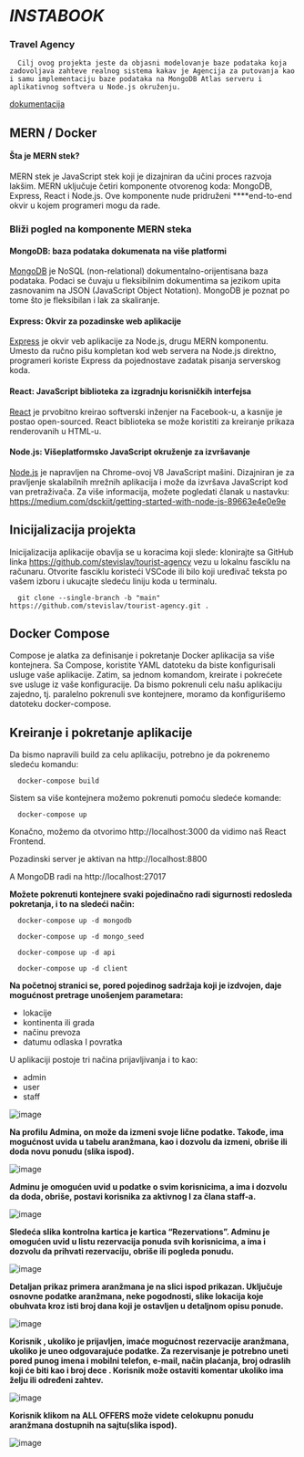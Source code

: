 # *INSTABOOK* 
### Travel Agency 
      Cilj ovog projekta jeste da objasni modelovanje baze podataka koja zadovoljava zahteve realnog sistema kakav je Agencija za putovanja kao i samu implementaciju baze podataka na MongoDB Atlas serveru i aplikativnog softvera u Node.js okruženju.
[dokumentacija](https://github.com/stevislav/tourist-agency/blob/main/mongo_seed/INSTABOOK.docx)
## **MERN / Docker**
#### Šta je MERN stek?
MERN stek je JavaScript stek koji je dizajniran da učini proces razvoja lakšim. MERN uključuje četiri komponente otvorenog koda: MongoDB, Express, React i Node.js. Ove komponente nude pridruženi ****end-to-end okvir u kojem programeri mogu da rade.

### Bliži pogled na komponente MERN steka
#### MongoDB: baza podataka dokumenata na više platformi
[MongoDB](https://www.mongodb.com/) je NoSQL (non-relational) dokumentalno-orijentisana baza podataka. Podaci se čuvaju u fleksibilnim dokumentima sa jezikom upita zasnovanim na JSON (JavaScript Object Notation). MongoDB je poznat po tome što je fleksibilan i lak za skaliranje.
#### Express: Okvir za pozadinske web aplikacije
[Express](https://expressjs.com/) je okvir veb aplikacije za Node.js, drugu MERN komponentu. Umesto da ručno pišu kompletan kod web servera na Node.js direktno, programeri koriste Express da pojednostave zadatak pisanja serverskog koda.
#### React: JavaScript biblioteka za izgradnju korisničkih interfejsa
[React](https://reactjs.org/) je prvobitno kreirao softverski inženjer na Facebook-u, a kasnije je postao open-sourced. React biblioteka se može koristiti za kreiranje prikaza renderovanih u HTML-u.
#### Node.js: Višeplatformsko JavaScript okruženje za izvršavanje
[Node.js](https://nodejs.org/en/) je napravljen na Chrome-ovoj V8 JavaScript mašini. Dizajniran je za pravljenje skalabilnih mrežnih aplikacija i može da izvršava JavaScript kod van pretraživača. Za više informacija, možete pogledati članak u nastavku: https://medium.com/dsckiit/getting-started-with-node-js-89663e4e0e9e


## Inicijalizacija projekta
   Inicijalizacija aplikacije obavlja se u koracima koji slede: klonirajte sa GitHub linka https://github.com/stevislav/tourist-agency vezu u lokalnu fasciklu na računaru. Otvorite fasciklu koristeći VSCode ili bilo koji uređivač teksta po vašem izboru i ukucajte sledeću liniju koda u terminalu.
   
      git clone --single-branch -b "main" https://github.com/stevislav/tourist-agency.git .

## Docker Compose 
  Compose je alatka za definisanje i pokretanje Docker aplikacija sa više kontejnera. Sa Compose, koristite YAML datoteku da biste konfigurisali usluge vaše aplikacije. Zatim, sa jednom komandom, kreirate i pokrećete sve usluge iz vaše konfiguracije.
Da bismo pokrenuli celu našu aplikaciju zajedno, tj. paralelno pokrenuli sve kontejnere, moramo da konfigurišemo datoteku docker-compose.


## Kreiranje i pokretanje aplikacije

Da bismo napravili build za celu aplikaciju, potrebno je da pokrenemo sledeću komandu: 

      docker-compose build

Sistem sa više kontejnera možemo pokrenuti pomoću sledeće komande: 

      docker-compose up

Konačno, možemo da otvorimo http://localhost:3000 da vidimo naš React Frontend.

Pozadinski server je aktivan na http://localhost:8800

A MongoDB radi na http://localhost:27017

**Možete pokrenuti kontejnere svaki pojedinačno radi sigurnosti redosleda pokretanja, i to na sledeći način:**

      docker-compose up -d mongodb
      
      docker-compose up -d mongo_seed
      
      docker-compose up -d api
      
      docker-compose up -d client
      
**Na početnoj stranici se, pored pojedinog sadržaja koji je izdvojen, daje mogućnost pretrage unošenjem parametara:**
      
* lokacije
* kontinenta ili grada 
* načinu prevoza
* datumu odlaska I povratka

U aplikaciji postoje tri načina prijavljivanja i to kao:

*	admin
*	user
*	staff

      
![image](https://user-images.githubusercontent.com/85966007/218793189-f78be7a1-b5d1-4242-b359-0fcf756cb6e3.png)

**Na profilu Admina, on može da izmeni svoje lične podatke. Takođe, ima mogućnost uvida u tabelu aranžmana, kao i dozvolu da izmeni, obriše ili doda novu ponudu (slika ispod).**

![image](https://user-images.githubusercontent.com/85966007/218790489-cbbd152c-b905-4110-988f-29face9cbb8a.png)


**Adminu je omogućen uvid u podatke o svim korisnicima, a ima i dozvolu da doda, obriše, postavi korisnika za aktivnog I za člana staff-a.**


![image](https://user-images.githubusercontent.com/85966007/218791487-01d74381-31e7-4d08-8363-f1df3e7f4696.png)


**Sledeća slika kontrolna kartica je kartica “Rezervations”. Adminu je omogućen uvid u listu rezervacija ponuda svih korisnicima, a ima i dozvolu da prihvati rezervaciju, obriše ili pogleda ponudu.**


![image](https://user-images.githubusercontent.com/85966007/218791859-87373829-aaf7-456f-8a25-ec9b61fba11c.png)


**Detaljan prikaz primera aranžmana je na slici ispod prikazan. Uključuje osnovne podatke aranžmana, neke pogodnosti, slike lokacija koje obuhvata kroz isti broj dana koji je ostavljen u detaljnom opisu ponude.**

![image](https://user-images.githubusercontent.com/85966007/218792327-889ff1c1-4143-48d3-9339-205069c70784.png)

**Korisnik , ukoliko je prijavljen, imaće mogućnost rezervacije aranžmana, ukoliko je uneo odgovarajuće podatke.  Za rezervisanje je potrebno uneti pored punog imena i mobilni telefon, e-mail, način plaćanja, broj odraslih  koji će biti kao i broj dece . Korisnik može ostaviti komentar ukoliko ima želju ili određeni zahtev.**

![image](https://user-images.githubusercontent.com/85966007/218792397-99039e6b-59f9-43b6-8415-3d071cd4414a.png)

**Korisnik klikom na ALL OFFERS može videte celokupnu ponudu aranžmana dostupnih na sajtu(slika ispod).**

![image](https://user-images.githubusercontent.com/85966007/218792920-1ccc63ee-4e79-4831-a3eb-6f9dfa72e805.png)

